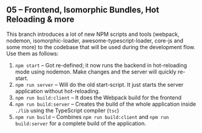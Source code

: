 ## 05 – Frontend, Isomorphic Bundles, Hot Reloading & more

This branch introduces a lot of new NPM scripts and tools (webpack, nodemon, isomorphic-loader, awesome-typescript-loader, core-js and some more) to the codebase that will be used during the development flow. Use them as follows:

1. `npm start` – Got re-defined; it now runs the backend in hot-reloading mode using nodemon. Make changes and the server will quickly re-start.
2. `npm run server` – Will do the old start-script. It just starts the server application without hot-reloading.
3. `npm run build:client` – It does the Webpack build for the frontend
4. `npm run build:server` – Creates the build of the whole application inside `./lib` using the TypeScript compiler (`tsc`)
5. `npm run build` – Combines `npm run build:client` and `npm run build:server` for a complete build of the application.
